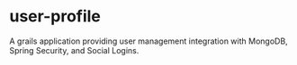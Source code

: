 user-profile
============

A grails application providing user management integration with MongoDB, Spring Security, and Social Logins.
